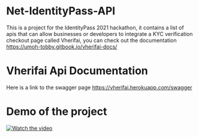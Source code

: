 # Net-IdentityPass-API
  This is a project for the IdentityPass 2021 hackathon, it contains a list of apis that can allow businesses or developers to integrate a KYC verification checkout page called Vherifai, you can check out the documentation       https://umoh-tobby.gitbook.io/vherifai-docs/
# Vherifai Api Documentation
  Here is a link to the swagger page https://vherifai.herokuapp.com/swagger
# Demo of the project

[![Watch the video](https://i.imgur.com/vKb2F1B.png)](https://umoh-tobby.gitbook.io/~/files/v0/b/gitbook-x-prod.appspot.com/o/spaces%2FfsRGVuGfrdDmt2uzUI8r%2Fuploads%2FK6uIeSUZ507JR42Pnjvr%2FDemo.webm?alt=media&token=86d93db5-4832-44ab-9e9d-f4aa118f1f8f)
  
